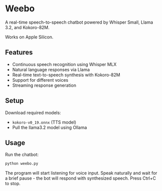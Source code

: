 # Weebo

A real-time speech-to-speech chatbot powered by Whisper Small, Llama 3.2, and Kokoro-82M.

Works on Apple Silicon.

## Features

- Continuous speech recognition using Whisper MLX
- Natural language responses via Llama
- Real-time text-to-speech synthesis with Kokoro-82M
- Support for different voices
- Streaming response generation

## Setup

Download required models:

- `kokoro-v0_19.onnx` (TTS model)
- Pull the llama3.2 model using Ollama

## Usage

Run the chatbot:

```bash
python weebo.py
```

The program will start listening for voice input. Speak naturally and wait for a brief pause - the bot will respond with synthesized speech. Press Ctrl+C to stop.
